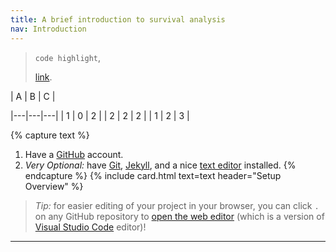 ```yaml
---
title: A brief introduction to survival analysis
nav: Introduction
---
```


> `code highlight`,
> 
> [link](https://github.com/join).


| A | B | C |

|---|---|---|
| 1 | 0 | 2 |
| 2 | 2 | 2 |
| 1 | 2 | 3 |


{% capture text %}
1. Have a [GitHub](https://github.com) account.
2. *Very Optional:* have [Git](https://git-scm.com/), [Jekyll](https://jekyllrb.com/), and a nice [text editor](https://code.visualstudio.com/) installed.
{% endcapture %}
{% include card.html text=text header="Setup Overview" %}

> *Tip:* for easier editing of your project in your browser, you can click `.` on any GitHub repository to [open the web editor](https://docs.github.com/en/codespaces/the-githubdev-web-based-editor) (which is a version of [Visual Studio Code](https://code.visualstudio.com/) editor)!
>

-------------
